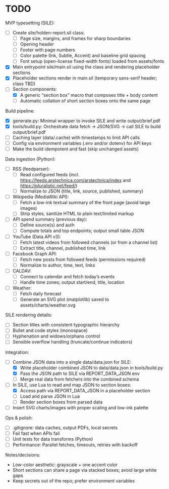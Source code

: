 # TODO

MVP typesetting (SILE):
- [ ] Create sile/holden-report.sil class:
  - [ ] Page size, margins, and frames for sharp boundaries
  - [ ] Opening header
  - [ ] Footer with page numbers
  - [ ] Color palette (Ink, Subtle, Accent) and baseline grid spacing
  - [ ] Font setup (open-license fixed-width fonts) loaded from assets/fonts
- [x] Main entrypoint sile/main.sil using the class and rendering placeholder sections
- [x] Placeholder sections render in main.sil (temporary sans-serif header; class TBD)
- [ ] Section components:
  - [x] A generic “section box” macro that composes title + body content
  - [ ] Automatic collation of short section boxes onto the same page

Build pipeline:
- [x] generate.py: Minimal wrapper to invoke SILE and write output/brief.pdf
- [x] tools/build.py: Orchestrate data fetch → JSON/SVG → call SILE to build output/brief.pdf
- [ ] Caching layer (data/.cache) with timestamps to limit API calls
- [ ] Config via environment variables (.env and/or dotenv) for API keys
- [ ] Make the build idempotent and fast (skip unchanged assets)

Data ingestion (Python):
- [ ] RSS (feedparser):
  - [ ] Read configured feeds (incl. https://feeds.arstechnica.com/arstechnica/index and https://pluralistic.net/feed/)
  - [ ] Normalize to JSON (title, link, source, published, summary)
- [ ] Wikipedia (MediaWiki API):
  - [ ] Fetch a low-ink textual summary of the front page (avoid large images)
  - [ ] Strip styles, sanitize HTML to plain text/limited markup
- [ ] API spend summary (previous day):
  - [ ] Define source(s) and auth
  - [ ] Compute totals and top endpoints; output small table JSON
- [ ] YouTube (Data API v3):
  - [ ] Fetch latest videos from followed channels (or from a channel list)
  - [ ] Extract title, channel, published time, link
- [ ] Facebook Graph API:
  - [ ] Fetch new posts from followed feeds (permissions required)
  - [ ] Normalize to author, time, text, links
- [ ] CALDAV:
  - [ ] Connect to calendar and fetch today’s events
  - [ ] Handle time zones; output start/end, title, location
- [ ] Weather:
  - [ ] Fetch daily forecast
  - [ ] Generate an SVG plot (matplotlib) saved to assets/charts/weather.svg

SILE rendering details:
- [ ] Section titles with consistent typographic hierarchy
- [ ] Bullet and code styles (monospace)
- [ ] Hyphenation and widows/orphans control
- [ ] Sensible overflow handling (truncate/continue indicators)

Integration:
- [ ] Combine JSON data into a single data/data.json for SILE:
  - [x] Write placeholder combined JSON to data/data.json in tools/build.py
  - [x] Pass the JSON path to SILE via REPORT_DATA_JSON env
  - [ ] Merge real data from fetchers into the combined schema
- [ ] In SILE, use Lua to read and map JSON to section boxes:
  - [x] Access path via REPORT_DATA_JSON in a placeholder section
  - [ ] Load and parse JSON in Lua
  - [ ] Render section boxes from parsed data
- [ ] Insert SVG charts/images with proper scaling and low-ink palette

Ops & polish:
- [ ] .gitignore: data caches, output PDFs, local secrets
- [ ] Fail fast when APIs fail
- [ ] Unit tests for data transforms (Python)
- [ ] Performance: Parallel fetches, timeouts, retries with backoff

Notes/decisions:
- Low-color aesthetic: grayscale + one accent color
- Short sections can share a page via stacked boxes; avoid large white gaps
- Keep secrets out of the repo; prefer environment variables
